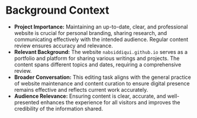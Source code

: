 # Background Context

*   **Project Importance:** Maintaining an up-to-date, clear, and professional website is crucial for personal branding, sharing research, and communicating effectively with the intended audience. Regular content review ensures accuracy and relevance.
*   **Relevant Background:** The website `nabsiddiqui.github.io` serves as a portfolio and platform for sharing various writings and projects. The content spans different topics and dates, requiring a comprehensive review.
*   **Broader Conversation:** This editing task aligns with the general practice of website maintenance and content curation to ensure digital presence remains effective and reflects current work accurately.
*   **Audience Relevance:** Ensuring content is clear, accurate, and well-presented enhances the experience for all visitors and improves the credibility of the information shared.